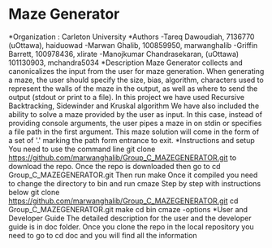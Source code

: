 # Maze Generator
*Organization : Carleton University
*Authors
-Tareq Dawoudiah, 7136770 (uOttawa), haiduowad 
-Marwan Ghalib, 100859950, marwanghalib 
-Griffin Barrett, 100978436, xlirate 
-Manojkumar Chandrasekaran, (uOttawa) 101130903, mchandra5034
*Description
Maze Generator collects and canonicalizes the input from the user for maze generation. When generating a maze, the user should specify the size, bias, algorithm, characters used to represent the walls of the maze in the output, as well as where to send the output (stdout or print to a file).
In this project we have used Recursive Backtracking, Sidewinder and Kruskal algorithm We have also included the ability to solve a maze provided by the user as input. In this case, instead of providing console arguments, the user pipes a maze in on stdin or specifies a file path in the first argument. This maze solution will come in the form of a set of '.' marking the path form entrance to exit.
*Instructions and setup
You need to use the command line git clone https://github.com/marwanghalib/Group_C_MAZEGENERATOR.git to download the repo. Once the repo is downloaded then go to cd Group_C_MAZEGENERATOR.git Then run make Once it compiled you need to change the directory to bin and run cmaze Step by step with instructions below
git clone https://github.com/marwanghalib/Group_C_MAZEGENERATOR.git 
cd Group_C_MAZEGENERATOR.git make 
cd bin 
cmaze -options
*User and Developer Guide 
The detailed description for the user and the developer guide is in doc folder. Once you clone the repo in the local repository you need to go to cd doc and you will find all the information

